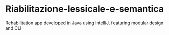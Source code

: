 # Riabilitazione-lessicale-e-semantica
Rehabilitation app developed in Java using IntelliJ, featuring modular design and CLI
